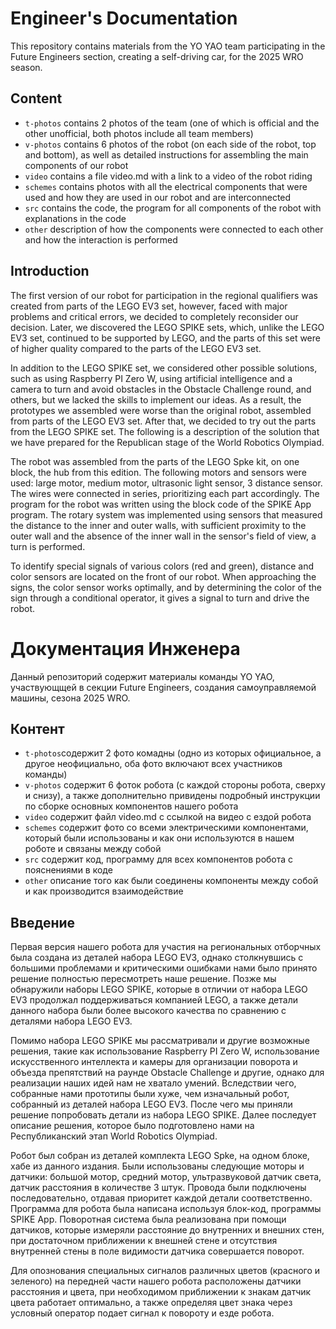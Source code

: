 
Engineer's Documentation
====

This repository contains materials from the YO YAO team participating in the Future Engineers section, creating a self-driving car, for the 2025 WRO season.

## Content

* `t-photos` contains 2 photos of the team (one of which is official and the other unofficial, both photos include all team members)
* `v-photos` contains 6 photos of the robot (on each side of the robot, top and bottom), as well as detailed instructions for assembling the main components of our robot
* `video` contains a file video.md with a link to a video of the robot riding
* `schemes` contains photos with all the electrical components that were used and how they are used in our robot and are interconnected
* `src` contains the code, the program for all components of the robot with explanations in the code
* `other` description of how the components were connected to each other and how the interaction is performed

## Introduction

 The first version of our robot for participation in the regional qualifiers was created from parts of the LEGO EV3 set, however, faced with major problems and critical errors, we decided to completely reconsider our decision. Later, we discovered the LEGO SPIKE sets, which, unlike the LEGO EV3 set, continued to be supported by LEGO, and the parts of this set were of higher quality compared to the parts of the LEGO EV3 set. 
 
 In addition to the LEGO SPIKE set, we considered other possible solutions, such as using Raspberry PI Zero W, using artificial intelligence and a camera to turn and avoid obstacles in the Obstacle Challenge round, and others, but we lacked the skills to implement our ideas. As a result, the prototypes we assembled were worse than the original robot, assembled from parts of the LEGO EV3 set. After that, we decided to try out the parts from the LEGO SPIKE set. The following is a description of the solution that we have prepared for the Republican stage of the World Robotics Olympiad.   
 
 The robot was assembled from the parts of the LEGO Spke kit, on one block, the hub from this edition. The following motors and sensors were used: large motor, medium motor, ultrasonic light sensor, 3 distance sensor. The wires were connected in series, prioritizing each part accordingly. The program for the robot was written using the block code of the SPIKE App program. The rotary system was implemented using sensors that measured the distance to the inner and outer walls, with sufficient proximity to the outer wall and the absence of the inner wall in the sensor's field of view, a turn is performed.
 
 To identify special signals of various colors (red and green), distance and color sensors are located on the front of our robot. When approaching the signs, the color sensor works optimally, and by determining the color of the sign through a conditional operator, it gives a signal to turn and drive the robot.


Документация Инженера
====

Данный репозиторий содержит материалы команды YO YAO, участвующщей в секции Future Engineers, создания самоуправляемой машины, сезона 2025 WRO.

## Контент

* `t-photos`содержит 2 фото комадны (одно из которых официальное, а другое неофициально, оба фото включают всех участников команды)
* `v-photos` содержит 6 фоток робота (с каждой стороны робота, сверху и снизу), а также дополнительно привидены подробный инструкции по сборке основных компонентов нашего робота
* `video` содержит файл video.md с ссылкой на видео с ездой робота
* `schemes` содержит фото со всеми электрическими компонентами, который были использованы и как они используются в нашем роботе и связаны между собой
* `src` содержит код, программу для всех компонентов робота с пояснениями в коде
* `other` описание того как были соединены компоненты между собой и как производится взаимодействие

## Введение

 Первая версия нашего робота для участия на региональных отборчных была создана из деталей набора LEGO EV3, однако столкнувшись с большими проблемами и критическими ошибками нами было принято решение полностью пересмотреть наше решение. Позже мы обнаружили наборы LEGO SPIKE, которые в отличии от набора LEGO EV3 продолжал поддерживаться компанией LEGO, а также детали данного набора были более высокого качества по сравнению с деталями набора LEGO EV3. 
 
 Помимо набора LEGO SPIKE мы рассматривали и другие возможные решения, такие как использование Raspberry PI Zero W, использование искусственного интеллекта и камеры для организации поворота и объезда препятствий на раунде Obstacle Challenge и другие, однако для реализации наших идей нам не хватало умений. Вследствии чего, собранные нами прототипы были хуже, чем изначальный робот, собранный из деталей набора LEGO EV3. После чего мы приняли решение попробовать детали из набора LEGO SPIKE. Далее последует описание решения, которое было подготовлено нами на Республиканский этап World Robotics Olympiad.   
 
 Робот был собран из деталей комплекта LEGO Spke, на одном блоке, хабе из данного издания. Были использованы следующие моторы и датчики: большой мотор, средний мотор, ультразвуковой датчик света, датчик расстояния в количестве 3 штук. Провода были подключены последовательно, отдавая приоритет каждой детали соответственно. Программа для робота была написана используя блок-код, программы SPIKE App. Поворотная система была реализована при помощи датчиков, которые измеряли расстояние до внутренних и внешних стен, при достаточном приближении к внешней стене и отсутствия внутренней стены в поле видимости датчика совершается поворот.
 
 Для опознования специальных сигналов различных цветов (красного и зеленого) на передней части нашего робота расположены датчики расстояния и цвета, при необходимом приближении к знакам датчик цвета работает оптимально, а также определяя цвет знака через условный оператор подает сигнал к повороту и езде робота.  

 
